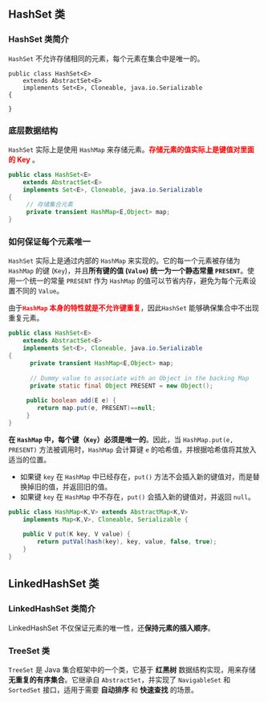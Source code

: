## HashSet 类

### HashSet 类简介

`HashSet` 不允许存储相同的元素，每个元素在集合中是唯一的。

```
public class HashSet<E>
    extends AbstractSet<E>
    implements Set<E>, Cloneable, java.io.Serializable
{

}
```





### 底层数据结构

`HashSet` 实际上是使用 `HashMap` 来存储元素。<font color="red">**存储元素的值实际上是键值对里面的 Key** </font>。

```java
public class HashSet<E>
    extends AbstractSet<E>
    implements Set<E>, Cloneable, java.io.Serializable
{	
     // 存储集合元素
	 private transient HashMap<E,Object> map;
}
```





### 如何保证每个元素唯一

`HashSet` 实际上是通过内部的 `HashMap` 来实现的。它的每一个元素被存储为 `HashMap` 的键 (`Key`)，并且**所有键的值 (`Value`) 统一为一个静态常量 `PRESENT`**。使用一个统一的常量 `PRESENT` 作为 `HashMap` 的值可以节省内存，避免为每个元素设置不同的 `Value`。

由于<font color="red">**`HashMap` 本身的特性就是不允许键重复**</font>，因此`HashSet` 能够确保集合中不出现重复元素。

```java
public class HashSet<E>
    extends AbstractSet<E>
    implements Set<E>, Cloneable, java.io.Serializable
{
	  private transient HashMap<E,Object> map;
	 
	  // Dummy value to associate with an Object in the backing Map
	  private static final Object PRESENT = new Object();
    
     public boolean add(E e) {
        return map.put(e, PRESENT)==null;
     }
}
```



**在 `HashMap` 中，每个键（`Key`）必须是唯一的**。因此，当 `HashMap.put(e, PRESENT)` 方法被调用时，`HashMap` 会计算键 `e` 的哈希值，并根据哈希值将其放入适当的位置。

- 如果键 `key` 在 `HashMap` 中已经存在，`put()` 方法不会插入新的键值对，而是替换掉旧的值，并返回旧的值。
- 如果键 `key` 在 `HashMap` 中不存在，`put()` 会插入新的键值对，并返回 `null`。

```java
public class HashMap<K,V> extends AbstractMap<K,V>
    implements Map<K,V>, Cloneable, Serializable {
    
    public V put(K key, V value) {
        return putVal(hash(key), key, value, false, true);
    }
}
```





## LinkedHashSet 类

### LinkedHashSet 类简介

LinkedHashSet 不仅保证元素的唯一性，还**保持元素的插入顺序**。







### TreeSet 类

`TreeSet` 是 Java 集合框架中的一个类，它基于 **红黑树** 数据结构实现，用来存储 **无重复的有序集合**。它继承自 `AbstractSet`，并实现了 `NavigableSet` 和 `SortedSet` 接口，适用于需要 **自动排序** 和 **快速查找** 的场景。
